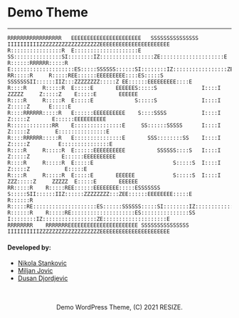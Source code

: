 # Demo Theme

---


    RRRRRRRRRRRRRRRRR   EEEEEEEEEEEEEEEEEEEEEE   SSSSSSSSSSSSSSS IIIIIIIIIIZZZZZZZZZZZZZZZZZZZEEEEEEEEEEEEEEEEEEEEEE
    R::::::::::::::::R  E::::::::::::::::::::E SS:::::::::::::::SI::::::::IZ:::::::::::::::::ZE::::::::::::::::::::E
    R::::::RRRRRR:::::R E::::::::::::::::::::ES:::::SSSSSS::::::SI::::::::IZ:::::::::::::::::ZE::::::::::::::::::::E
    RR:::::R     R:::::REE::::::EEEEEEEEE::::ES:::::S     SSSSSSSII::::::IIZ:::ZZZZZZZZ:::::Z EE::::::EEEEEEEEE::::E
    R::::R     R:::::R  E:::::E       EEEEEES:::::S              I::::I  ZZZZZ     Z:::::Z    E:::::E       EEEEEE
    R::::R     R:::::R  E:::::E             S:::::S              I::::I          Z:::::Z      E:::::E             
    R::::RRRRRR:::::R   E::::::EEEEEEEEEE    S::::SSSS           I::::I         Z:::::Z       E::::::EEEEEEEEEE   
    R:::::::::::::RR    E:::::::::::::::E     SS::::::SSSSS      I::::I        Z:::::Z        E:::::::::::::::E   
    R::::RRRRRR:::::R   E:::::::::::::::E       SSS::::::::SS    I::::I       Z:::::Z         E:::::::::::::::E   
    R::::R     R:::::R  E::::::EEEEEEEEEE          SSSSSS::::S   I::::I      Z:::::Z          E::::::EEEEEEEEEE   
    R::::R     R:::::R  E:::::E                         S:::::S  I::::I     Z:::::Z           E:::::E             
    R::::R     R:::::R  E:::::E       EEEEEE            S:::::S  I::::I  ZZZ:::::Z     ZZZZZ  E:::::E       EEEEEE
    RR:::::R    R:::::REE::::::EEEEEEEE:::::ESSSSSSS     S:::::SII::::::IIZ::::::ZZZZZZZZ:::ZEE::::::EEEEEEEE:::::E
    R::::::R    R:::::RE::::::::::::::::::::ES::::::SSSSSS:::::SI::::::::IZ:::::::::::::::::ZE::::::::::::::::::::E
    R::::::R    R:::::RE::::::::::::::::::::ES:::::::::::::::SS I::::::::IZ:::::::::::::::::ZE::::::::::::::::::::E
    RRRRRRRR    RRRRRRREEEEEEEEEEEEEEEEEEEEEE SSSSSSSSSSSSSSS   IIIIIIIIIIZZZZZZZZZZZZZZZZZZZEEEEEEEEEEEEEEEEEEEEEE








#### Developed by:
- [Nikola Stankovic](https://github.com/mrdisa97)
- [Miljan Jovic](https://github.com/SHM420)
- [Dusan Djordjevic](https://github.com/usanzadunje)


<br>
<br>
<center>
    Demo WordPress Theme, (C) 2021 RESIZE.
</center>
